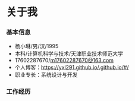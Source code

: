 # 关于我

### 基本信息

-   杨小琳/男/汉/1995
-   本科/计算机科学与技术/天津职业技术师范大学
-   17602287670/m17602287670@163.com
-   个人博客：https://yxl291.github.io/.github.io/#/
-   职业专长：系统设计与开发

### 工作经历

